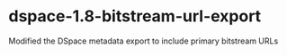dspace-1.8-bitstream-url-export
===============================

Modified the DSpace metadata export to include primary bitstream URLs
